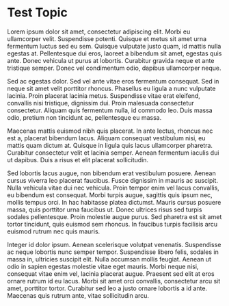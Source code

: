 Test Topic
==========

Lorem ipsum dolor sit amet, consectetur adipiscing elit. Morbi eu ullamcorper velit. Suspendisse potenti. Quisque et metus sit amet urna fermentum luctus sed eu sem. Quisque vulputate justo quam, id mattis nulla egestas at. Pellentesque dui eros, laoreet a bibendum sit amet, egestas quis ante. Donec vehicula ut purus at lobortis. Curabitur gravida neque et ante tristique semper. Donec vel condimentum odio, dapibus ullamcorper neque.

Sed ac egestas dolor. Sed vel ante vitae eros fermentum consequat. Sed in neque sit amet velit porttitor rhoncus. Phasellus eu ligula a nunc vulputate lacinia. Proin placerat lacinia metus. Suspendisse vitae erat eleifend, convallis nisi tristique, dignissim dui. Proin malesuada consectetur consectetur. Aliquam quis fermentum nulla, id commodo leo. Duis massa odio, pretium non tincidunt ac, pellentesque eu massa.

Maecenas mattis euismod nibh quis placerat. In ante lectus, rhoncus nec est a, placerat bibendum lacus. Aliquam consequat vestibulum nisi, eu mattis quam dictum at. Quisque in ligula quis lacus ullamcorper pharetra. Curabitur consectetur velit et lacinia semper. Aenean fermentum iaculis dui ut dapibus. Duis a risus et elit placerat sollicitudin.

Sed lobortis lacus augue, non bibendum erat vestibulum posuere. Aenean cursus viverra leo placerat faucibus. Fusce dignissim in mauris ac suscipit. Nulla vehicula vitae dui nec vehicula. Proin tempor enim vel lacus convallis, eu bibendum est consequat. Morbi turpis augue, sagittis quis ipsum nec, mollis tempus orci. In hac habitasse platea dictumst. Mauris cursus posuere massa, quis porttitor urna faucibus ut. Donec ultrices risus sed turpis sodales pellentesque. Proin molestie augue purus. Sed pharetra est sit amet tortor tincidunt, quis euismod sem rhoncus. In faucibus turpis facilisis arcu euismod rutrum nec quis mauris.

Integer id dolor ipsum. Aenean scelerisque volutpat venenatis. Suspendisse ac neque lobortis nunc semper tempor. Suspendisse libero felis, sodales in massa in, ultricies suscipit elit. Nulla accumsan mollis feugiat. Aenean ut odio in sapien egestas molestie vitae eget mauris. Morbi neque nisi, consequat vitae enim vel, lacinia placerat augue. Praesent sed elit at eros ornare rutrum id eu lacus. Morbi sit amet orci convallis, consectetur arcu sit amet, porttitor tortor. Curabitur sed leo a justo ornare lobortis a id ante. Maecenas quis rutrum ante, vitae sollicitudin arcu.

